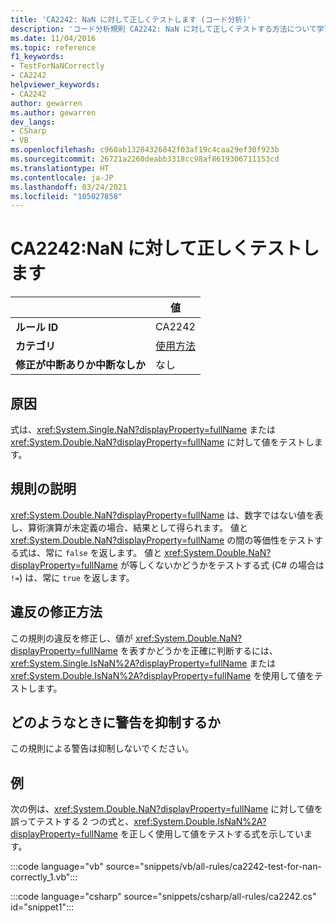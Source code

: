 ```yaml
---
title: 'CA2242: NaN に対して正しくテストします (コード分析)'
description: 'コード分析規則 CA2242: NaN に対して正しくテストする方法について学習します'
ms.date: 11/04/2016
ms.topic: reference
f1_keywords:
- TestForNaNCorrectly
- CA2242
helpviewer_keywords:
- CA2242
author: gewarren
ms.author: gewarren
dev_langs:
- CSharp
- VB
ms.openlocfilehash: c960ab13284326842f03af19c4caa29ef30f923b
ms.sourcegitcommit: 26721a2260deabb3318cc98af8619306711153cd
ms.translationtype: HT
ms.contentlocale: ja-JP
ms.lasthandoff: 03/24/2021
ms.locfileid: "105027858"
---
```

# <a name="ca2242-test-for-nan-correctly"></a>CA2242:NaN に対して正しくテストします

| | 値 |
|-|-|
| **ルール ID** |CA2242|
| **カテゴリ** |[使用方法](usage-warnings.md)|
| **修正が中断ありか中断なしか** |なし|

## <a name="cause"></a>原因

式は、<xref:System.Single.NaN?displayProperty=fullName> または <xref:System.Double.NaN?displayProperty=fullName> に対して値をテストします。

## <a name="rule-description"></a>規則の説明

<xref:System.Double.NaN?displayProperty=fullName> は、数字ではない値を表し、算術演算が未定義の場合、結果として得られます。 値と <xref:System.Double.NaN?displayProperty=fullName> の間の等価性をテストする式は、常に `false` を返します。 値と <xref:System.Double.NaN?displayProperty=fullName> が等しくないかどうかをテストする式 (C# の場合は `!=`) は、常に `true` を返します。

## <a name="how-to-fix-violations"></a>違反の修正方法

この規則の違反を修正し、値が <xref:System.Double.NaN?displayProperty=fullName> を表すかどうかを正確に判断するには、<xref:System.Single.IsNaN%2A?displayProperty=fullName> または <xref:System.Double.IsNaN%2A?displayProperty=fullName> を使用して値をテストします。

## <a name="when-to-suppress-warnings"></a>どのようなときに警告を抑制するか

この規則による警告は抑制しないでください。

## <a name="example"></a>例

次の例は、<xref:System.Double.NaN?displayProperty=fullName> に対して値を誤ってテストする 2 つの式と、<xref:System.Double.IsNaN%2A?displayProperty=fullName> を正しく使用して値をテストする式を示しています。

:::code language="vb" source="snippets/vb/all-rules/ca2242-test-for-nan-correctly_1.vb":::

:::code language="csharp" source="snippets/csharp/all-rules/ca2242.cs" id="snippet1":::
